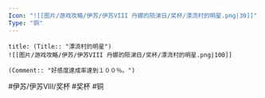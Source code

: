 ```yaml
---
Icon: "![[图片/游戏攻略/伊苏/伊苏VIII 丹娜的陨涕日/奖杯/漂流村的明星.png|30]]"
Type: "铜"
---
```

```ad-common-bronze-trophy
title: (Title:: "漂流村的明星")
![[图片/游戏攻略/伊苏/伊苏VIII 丹娜的陨涕日/奖杯/漂流村的明星.png|100]]

(Comment:: "好感度達成率達到１００％。")
```

#伊苏/伊苏VIII/奖杯 #奖杯 #铜
